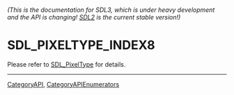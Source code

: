 ###### (This is the documentation for SDL3, which is under heavy development and the API is changing! [SDL2](https://wiki.libsdl.org/SDL2/) is the current stable version!)
# SDL_PIXELTYPE_INDEX8

Please refer to [SDL_PixelType](SDL_PixelType) for details.

----
[CategoryAPI](CategoryAPI), [CategoryAPIEnumerators](CategoryAPIEnumerators)


